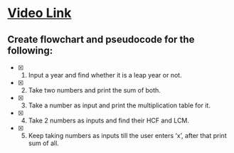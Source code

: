 # [Video Link](https://youtu.be/lhELGQAV4gg)

## Create flowchart and pseudocode for the following:

- [x] 1. Input a year and find whether it is a leap year or not.
- [x] 2. Take two numbers and print the sum of both.
- [x] 3. Take a number as input and print the multiplication table for it.
- [x] 4. Take 2 numbers as inputs and find their HCF and LCM.
- [x] 5. Keep taking numbers as inputs till the user enters ‘x’, after that print sum of all.
